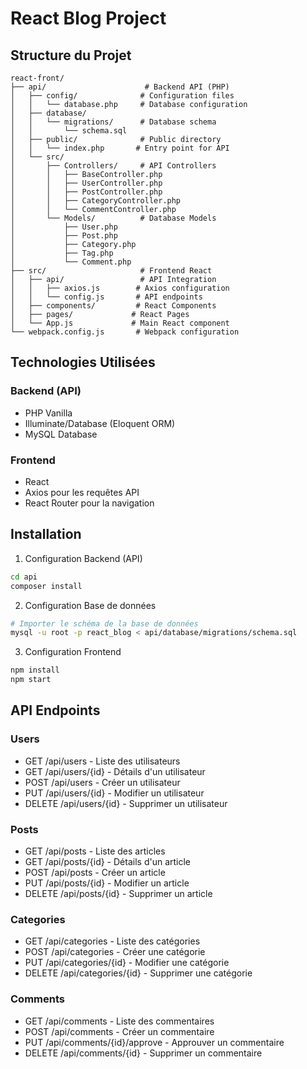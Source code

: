 # React Blog Project

## Structure du Projet
```
react-front/
├── api/                      # Backend API (PHP)
│   ├── config/              # Configuration files
│   │   └── database.php     # Database configuration
│   ├── database/
│   │   └── migrations/      # Database schema
│   │       └── schema.sql
│   ├── public/              # Public directory
│   │   └── index.php       # Entry point for API
│   └── src/
│       ├── Controllers/     # API Controllers
│       │   ├── BaseController.php
│       │   ├── UserController.php
│       │   ├── PostController.php
│       │   ├── CategoryController.php
│       │   └── CommentController.php
│       └── Models/          # Database Models
│           ├── User.php
│           ├── Post.php
│           ├── Category.php
│           ├── Tag.php
│           └── Comment.php
├── src/                     # Frontend React
│   ├── api/                 # API Integration
│   │   ├── axios.js        # Axios configuration
│   │   └── config.js       # API endpoints
│   ├── components/         # React Components
│   ├── pages/             # React Pages
│   └── App.js             # Main React component
└── webpack.config.js       # Webpack configuration
```

## Technologies Utilisées

### Backend (API)
- PHP Vanilla
- Illuminate/Database (Eloquent ORM)
- MySQL Database

### Frontend
- React
- Axios pour les requêtes API
- React Router pour la navigation

## Installation

1. Configuration Backend (API)
```bash
cd api
composer install
```

2. Configuration Base de données
```bash
# Importer le schéma de la base de données
mysql -u root -p react_blog < api/database/migrations/schema.sql
```

3. Configuration Frontend
```bash
npm install
npm start
```

## API Endpoints

### Users
- GET /api/users - Liste des utilisateurs
- GET /api/users/{id} - Détails d'un utilisateur
- POST /api/users - Créer un utilisateur
- PUT /api/users/{id} - Modifier un utilisateur
- DELETE /api/users/{id} - Supprimer un utilisateur

### Posts
- GET /api/posts - Liste des articles
- GET /api/posts/{id} - Détails d'un article
- POST /api/posts - Créer un article
- PUT /api/posts/{id} - Modifier un article
- DELETE /api/posts/{id} - Supprimer un article

### Categories
- GET /api/categories - Liste des catégories
- POST /api/categories - Créer une catégorie
- PUT /api/categories/{id} - Modifier une catégorie
- DELETE /api/categories/{id} - Supprimer une catégorie

### Comments
- GET /api/comments - Liste des commentaires
- POST /api/comments - Créer un commentaire
- PUT /api/comments/{id}/approve - Approuver un commentaire
- DELETE /api/comments/{id} - Supprimer un commentaire
